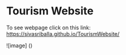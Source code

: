 # Tourism Website

To see webpage click on this link: https://sivasriballa.github.io/TourismWebsite/

![image] ()

